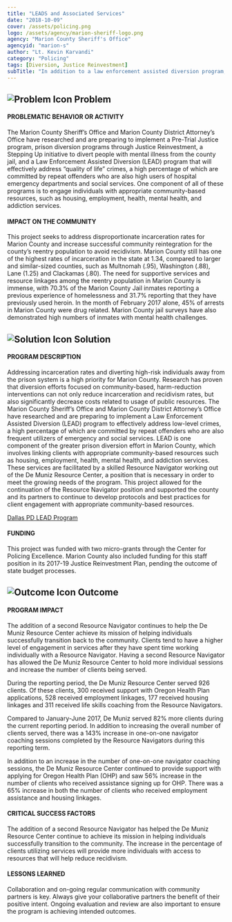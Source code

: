 ```yaml
---
title: "LEADS and Associated Services"
date: "2018-10-09"
cover: /assets/policing.png
logo: /assets/agency/marion-sheriff-logo.png
agency: "Marion County Sheriff's Office"
agencyid: "marion-s"
author: "Lt. Kevin Karvandi"
category: "Policing"
tags: [Diversion, Justice Reinvestment]
subTitle: "In addition to a law enforcement assisted diversion program, a Resource Navigator helped individuals successfully transition back to the community."
---
```


## ![Problem Icon](https://github.com/google/material-design-icons/raw/master/alert/1x_web/ic_error_outline_black_48dp.png "Problem") Problem

#### PROBLEMATIC BEHAVIOR OR ACTIVITY

The Marion County Sheriff’s Office and Marion County District Attorney’s Office have researched and are preparing to implement a Pre-Trial Justice program, prison diversion programs through Justice Reinvestment, a Stepping Up initiative to divert people with mental illness from the county jail, and a Law Enforcement Assisted Diversion (LEAD) program that will effectively address “quality of life” crimes, a high percentage of which are committed by repeat offenders who are also high users of hospital emergency departments and social services. One component of all of these programs is to engage individuals with appropriate community-based resources, such as housing, employment, health, mental health, and addiction services.

#### IMPACT ON THE COMMUNITY

This project seeks to address disproportionate incarceration rates for Marion County and increase successful community reintegration for the county’s reentry population to avoid recidivism. Marion County still has one of the highest rates of incarceration in the state at 1.34, compared to larger and similar-sized counties, such as Multnomah (.95), Washington (.88), Lane (1.25) and Clackamas (.80). The need for supportive services and resource linkages among the reentry population in Marion County is immense, with 70.3% of the Marion County Jail inmates reporting a previous experience of homelessness and 31.7% reporting that they have previously used heroin. In the month of February 2017 alone, 45% of arrests in Marion County were drug related. Marion County jail surveys have also demonstrated high numbers of inmates with mental health challenges.

## ![Solution Icon](https://github.com/google/material-design-icons/raw/master/action/1x_web/ic_lightbulb_outline_black_48dp.png "Solution") Solution

#### PROGRAM DESCRIPTION

Addressing incarceration rates and diverting high-risk individuals away from the prison system is a high priority for Marion County. Research has proven that diversion efforts focused on community-based, harm-reduction interventions can not only reduce incarceration and recidivism rates, but also significantly decrease costs related to usage of public resources. The Marion County Sheriff’s Office and Marion County District Attorney’s Office have researched and are preparing to implement a Law Enforcement Assisted Diversion (LEAD) program to effectively address low-level crimes, a high percentage of which are committed by repeat offenders who are also frequent utilizers of emergency and social services. LEAD is one component of the greater prison diversion effort in Marion County, which involves linking clients with appropriate community-based resources such as housing, employment, health, mental health, and addiction services. These services are facilitated by a skilled Resource Navigator working out of the De Muniz Resource Center, a position that is necessary in order to meet the growing needs of the program. This project allowed for the continuation of the Resource Navigator position and supported the county and its partners to continue to develop protocols and best practices for client engagement with appropriate community-based resources.

[Dallas PD LEAD Program](/law-enforcement-assisted-diversion/)

#### FUNDING

This project was funded with two micro-grants through the Center for Policing Excellence. Marion County also included funding for this staff position in its 2017-19 Justice Reinvestment Plan, pending the outcome of state budget processes.

## ![Outcome Icon](https://github.com/google/material-design-icons/raw/master/action/1x_web/ic_view_list_black_48dp.png "Outcome") Outcome

#### PROGRAM IMPACT

The addition of a second Resource Navigator continues to help the De Muniz Resource Center achieve its mission of helping individuals successfully transition back to the community. Clients tend to have a higher level of engagement in services after they have spent time working individually with a Resource Navigator. Having a second Resource Navigator has allowed the De Muniz Resource Center to hold more individual sessions and increase the number of clients being served.

During the reporting period, the De Muniz Resource Center served 926 clients. Of these clients, 300 received support with Oregon Health Plan applications, 528 received employment linkages, 177 received housing linkages and 311 received life skills coaching from the Resource Navigators.

Compared to January-June 2017, De Muniz served 82% more clients during the current reporting period. In addition to increasing the overall number of clients served, there was a 143% increase in one-on-one navigator coaching sessions completed by the Resource Navigators during this reporting term.

In addition to an increase in the number of one-on-one navigator coaching sessions, the De Muniz Resource Center continued to provide support with applying for Oregon Health Plan (OHP) and saw 56% increase in the number of clients who received assistance signing up for OHP. There was a 65% increase in both the number of clients who received employment assistance and housing linkages.

#### CRITICAL SUCCESS FACTORS

The addition of a second Resource Navigator has helped the De Muniz Resource Center continue to achieve its mission in helping individuals successfully transition to the community. The increase in the percentage of clients utilizing services will provide more individuals with access to resources that will help reduce recidivism.

#### LESSONS LEARNED

Collaboration and on-going regular communication with community partners is key. Always give your collaborative partners the benefit of their positive intent. Ongoing evaluation and review are also important to ensure the program is achieving intended outcomes.
